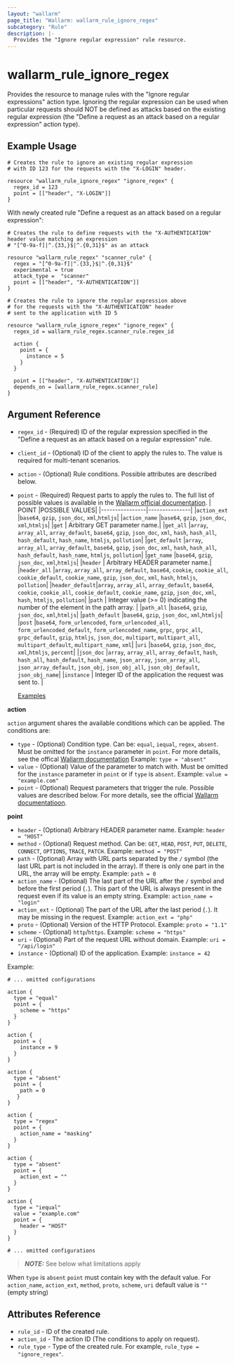 ```yaml
---
layout: "wallarm"
page_title: "Wallarm: wallarm_rule_ignore_regex"
subcategory: "Rule"
description: |-
  Provides the "Ignore regular expression" rule resource.
---
```


# wallarm_rule_ignore_regex

Provides the resource to manage rules with the "Ignore regular expressions" action type. Ignoring the regular expression can be used when particular requests should NOT be defined as attacks based on the existing regular expression (the "Define a request as an attack based on a regular expression" action type).

## Example Usage

```hcl
# Creates the rule to ignore an existing regular expression
# with ID 123 for the requests with the "X-LOGIN" header.

resource "wallarm_rule_ignore_regex" "ignore_regex" {
  regex_id = 123
  point = [["header", "X-LOGIN"]]
}
```

With newly created rule "Define a request as an attack based on a regular expression":

```hcl
# Creates the rule to define requests with the "X-AUTHENTICATION" header value matching an expression
# "[^0-9a-f]|^.{33,}$|^.{0,31}$" as an attack

resource "wallarm_rule_regex" "scanner_rule" {
  regex = "[^0-9a-f]|^.{33,}$|^.{0,31}$"
  experimental = true
  attack_type =  "scanner"
  point = [["header", "X-AUTHENTICATION"]]
}

# Creates the rule to ignore the regular expression above
# for the requests with the "X-AUTHENTICATION" header
# sent to the application with ID 5

resource "wallarm_rule_ignore_regex" "ignore_regex" {
  regex_id = wallarm_rule_regex.scanner_rule.regex_id
  
  action {
    point = {
      instance = 5
    }
  }

  point = [["header", "X-AUTHENTICATION"]]
  depends_on = [wallarm_rule_regex.scanner_rule]
}
```

## Argument Reference

* `regex_id` - (Required) ID of the regular expression specified in the "Define a request as an attack based on a regular expression" rule.
* `client_id` - (Optional) ID of the client to apply the rules to. The value is required for multi-tenant scenarios.
* `action` - (Optional) Rule conditions. Possible attributes are described below.
* `point` - (Required) Request parts to apply the rules to. The full list of possible values is available in the [Wallarm official documentation](https://docs.wallarm.com/user-guides/rules/request-processing/#identifying-and-parsing-the-request-parts).
  |     POINT      |POSSIBLE VALUES|
  |----------------|---------------|
  |`action_ext`    |`base64`, `gzip`, `json_doc`, `xml`,`htmljs`|
  |`action_name`   |`base64`, `gzip`, `json_doc`, `xml`,`htmljs`|
  |`get`           | Arbitrary GET parameter name.|
  |`get_all`       |`array`, `array_all`, `array_default`, `base64`, `gzip`, `json_doc`, `xml`, `hash`, `hash_all`, `hash_default`, `hash_name`, `htmljs`, `pollution`|
  |`get_default`   |`array`, `array_all`, `array_default`, `base64`, `gzip`, `json_doc`, `xml`, `hash`, `hash_all`, `hash_default`, `hash_name`, `htmljs`, `pollution`|
  |`get_name`      |`base64`, `gzip`, `json_doc`, `xml`,`htmljs`|
  |`header`        | Arbitrary HEADER parameter name.|
  |`header_all`    |`array`, `array_all`, `array_default`, `base64`, `cookie`, `cookie_all`, `cookie_default`, `cookie_name`, `gzip`, `json_doc`, `xml`, `hash`, `htmljs`, `pollution`|
  |`header_default`|`array`, `array_all`, `array_default`, `base64`, `cookie`, `cookie_all`, `cookie_default`, `cookie_name`, `gzip`, `json_doc`, `xml`, `hash`, `htmljs`, `pollution`|
  |`path`          | Integer value (>= 0) indicating the number of the element in the path array. |
  |`path_all`      |`base64`, `gzip`, `json_doc`, `xml`,`htmljs`|
  |`path_default`  |`base64`, `gzip`, `json_doc`, `xml`,`htmljs`|
  |`post`          |`base64`, `form_urlencoded`, `form_urlencoded_all`, `form_urlencoded_default`, `form_urlencoded_name`, `grpc`, `grpc_all`, `grpc_default`, `gzip`, `htmljs`, `json_doc`, `multipart`, `multipart_all`, `multipart_default`, `multipart_name`, `xml`|
  |`uri`           |`base64`, `gzip`, `json_doc`, `xml`,`htmljs`, `percent`|
  |`json_doc`   |`array`, `array_all`, `array_default`, `hash`, `hash_all`, `hash_default`, `hash_name`, `json_array`, `json_array_all`, `json_array_default`, `json_obj`, `json_obj_all`, `json_obj_default`, `json_obj_name`|
  |`instance`      | Integer ID of the application the request was sent to. |

  [Examples](https://registry.terraform.io/providers/416e64726579/wallarm/latest/docs/guides/point)

**action**

`action` argument shares the available
conditions which can be applied. The conditions are:

* `type` - (Optional) Condition type. Can be: `equal`, `iequal`, `regex`, `absent`. Must be omitted for the `instance` parameter in `point`.
  For more details, see the offical [Wallarm documentation](https://docs.wallarm.com/user-guides/rules/add-rule/#condition-types)
  Example:
  `type = "absent"`
* `value` - (Optional) Value of the parameter to match with. Must be omitted for the `instance` parameter in `point` or if `type` is `absent`.
  Example:
  `value = "example.com"`
* `point` - (Optional) Request parameters that trigger the rule. Possible values are described below. For more details, see the official [Wallarm documentatioon](https://docs.wallarm.com/user-guides/rules/request-processing/#identifying-and-parsing-the-request-parts).

**point**

  * `header` - (Optional) Arbitrary HEADER parameter name.
  Example:
  `header = "HOST"`
  * `method` - (Optional) Request method. Can be: `GET`, `HEAD`, `POST`, `PUT`, `DELETE`, `CONNECT`, `OPTIONS`, `TRACE`, `PATCH`.
  Example:
  `method = "POST"`
  * `path` - (Optional) Array with URL parts separated by the `/` symbol (the last URL part is not included in the array). If there is only one part in the URL, the array will be empty.
  Example:
  `path = 0`
  * `action_name` - (Optional) The last part of the URL after the `/` symbol and before the first period (`.`). This part of the URL is always present in the request even if its value is an empty string.
  Example:
  `action_name = "login"`
  * `action_ext` - (Optional) The part of the URL after the last period (`.`). It may be missing in the request.
  Example:
  `action_ext = "php"`
  * `proto` - (Optional) Version of the HTTP Protocol.
  Example:
  `proto = "1.1"`
  * `scheme` - (Optional) `http`/`https`.
  Example:
  `scheme = "https"` 
  * `uri` - (Optional) Part of the request URL without domain.
  Example:
  `uri = "/api/login"` 
  * `instance` - (Optional) ID of the application.
  Example:
  `instance = 42`

Example:

  ```hcl
  # ... omitted configurations

  action {
    type = "equal"
    point = {
      scheme = "https"
    }
  }

  action {
    point = {
      instance = 9
    }
  }
  
  action {
    type = "absent"
    point = {
      path = 0
     }
  }

  action {
    type = "regex"
    point = {
      action_name = "masking"
    }
  }

  action {
    type = "absent"
    point = {
      action_ext = ""
    }
  }

  action {
    type = "iequal"
    value = "example.com"
    point = {
      header = "HOST"
    }
  }

  # ... omitted configurations
  ```

> **_NOTE:_**
See below what limitations apply

When `type` is `absent`
`point` must contain key with the default value. For `action_name`, `action_ext`, `method`, `proto`, `scheme`, `uri` default value is `""` (empty string)

## Attributes Reference

* `rule_id` - ID of the created rule.
* `action_id` - The action ID (The conditions to apply on request).
* `rule_type` - Type of the created rule. For example, `rule_type = "ignore_regex"`.